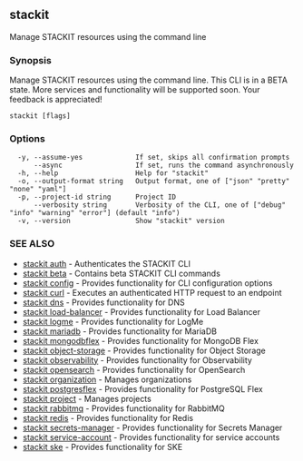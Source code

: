 ## stackit

Manage STACKIT resources using the command line

### Synopsis

Manage STACKIT resources using the command line.
This CLI is in a BETA state.
More services and functionality will be supported soon. Your feedback is appreciated!

```
stackit [flags]
```

### Options

```
  -y, --assume-yes             If set, skips all confirmation prompts
      --async                  If set, runs the command asynchronously
  -h, --help                   Help for "stackit"
  -o, --output-format string   Output format, one of ["json" "pretty" "none" "yaml"]
  -p, --project-id string      Project ID
      --verbosity string       Verbosity of the CLI, one of ["debug" "info" "warning" "error"] (default "info")
  -v, --version                Show "stackit" version
```

### SEE ALSO

* [stackit auth](./stackit_auth.md)	 - Authenticates the STACKIT CLI
* [stackit beta](./stackit_beta.md)	 - Contains beta STACKIT CLI commands
* [stackit config](./stackit_config.md)	 - Provides functionality for CLI configuration options
* [stackit curl](./stackit_curl.md)	 - Executes an authenticated HTTP request to an endpoint
* [stackit dns](./stackit_dns.md)	 - Provides functionality for DNS
* [stackit load-balancer](./stackit_load-balancer.md)	 - Provides functionality for Load Balancer
* [stackit logme](./stackit_logme.md)	 - Provides functionality for LogMe
* [stackit mariadb](./stackit_mariadb.md)	 - Provides functionality for MariaDB
* [stackit mongodbflex](./stackit_mongodbflex.md)	 - Provides functionality for MongoDB Flex
* [stackit object-storage](./stackit_object-storage.md)	 - Provides functionality for Object Storage
* [stackit observability](./stackit_observability.md)	 - Provides functionality for Observability
* [stackit opensearch](./stackit_opensearch.md)	 - Provides functionality for OpenSearch
* [stackit organization](./stackit_organization.md)	 - Manages organizations
* [stackit postgresflex](./stackit_postgresflex.md)	 - Provides functionality for PostgreSQL Flex
* [stackit project](./stackit_project.md)	 - Manages projects
* [stackit rabbitmq](./stackit_rabbitmq.md)	 - Provides functionality for RabbitMQ
* [stackit redis](./stackit_redis.md)	 - Provides functionality for Redis
* [stackit secrets-manager](./stackit_secrets-manager.md)	 - Provides functionality for Secrets Manager
* [stackit service-account](./stackit_service-account.md)	 - Provides functionality for service accounts
* [stackit ske](./stackit_ske.md)	 - Provides functionality for SKE


